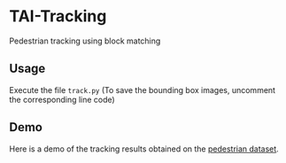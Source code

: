 # TAI-Tracking
Pedestrian tracking using block matching

## Usage 

Execute the file `track.py` (To save the bounding box images, uncomment the corresponding line code)


## Demo

Here is a demo of the tracking results obtained on the [pedestrian dataset](http://jacarini.dinf.usherbrooke.ca/dataset2014#).
